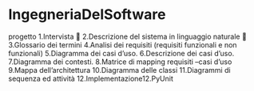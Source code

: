# IngegneriaDelSoftware
progetto
1.Intervista :tulip:
2.Descrizione del sistema in linguaggio naturale :tulip:
3.Glossario dei termini
4.Analisi dei requisiti (requisiti funzionali e non funzionali)
5.Diagramma dei casi d’uso.
6.Descrizione dei casi d’uso.
7.Diagramma dei contesti.
8.Matrice di mapping requisiti –casi d’uso
9.Mappa dell’architettura
10.Diagramma delle classi
11.Diagrammi di sequenza ed attività
12.Implementazione12.PyUnit
